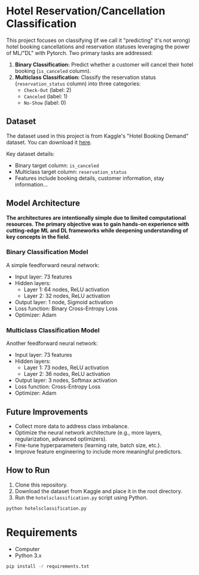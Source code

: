 # Hotel Reservation/Cancellation Classification

This project focuses on classifying (if we call it "predicting" it's not wrong) hotel booking cancellations and reservation statuses leveraging the power of ML/"DL" with Pytorch. Two primary tasks are addressed:

1. **Binary Classification:** Predict whether a customer will cancel their hotel booking (`is_canceled` column).
2. **Multiclass Classification:** Classify the reservation status (`reservation_status` column) into three categories:
   - `Check-Out` (label: 2)
   - `Canceled` (label: 1)
   - `No-Show` (label: 0)

## Dataset

The dataset used in this project is from Kaggle's "Hotel Booking Demand" dataset. You can download it [here](https://www.kaggle.com/datasets/jessemostipak/hotel-booking-demand?resource=download).

Key dataset details:
- Binary target column: `is_canceled`
- Multiclass target column: `reservation_status`
- Features include booking details, customer information, stay information...

## Model Architecture

**The architectures are intentionally simple due to limited computational resources. The primary objective was to gain hands-on experience with cutting-edge ML and DL frameworks while deepening understanding of key concepts in the field.**

### Binary Classification Model
A simple feedforward neural network:
- Input layer: 73 features
- Hidden layers:
  - Layer 1: 64 nodes, ReLU activation
  - Layer 2: 32 nodes, ReLU activation
- Output layer: 1 node, Sigmoid activation
- Loss function: Binary Cross-Entropy Loss
- Optimizer: Adam

### Multiclass Classification Model
Another feedforward neural network:
- Input layer: 73 features
- Hidden layers:
  - Layer 1: 73 nodes, ReLU activation
  - Layer 2: 36 nodes, ReLU activation
- Output layer: 3 nodes, Softmax activation
- Loss function: Cross-Entropy Loss
- Optimizer: Adam

## Future Improvements

- Collect more data to address class imbalance.
- Optimize the neural network architecture (e.g., more layers, regularization, advanced optimizers).
- Fine-tune hyperparameters (learning rate, batch size, etc.).
- Improve feature engineering to include more meaningful predictors.

## How to Run

1. Clone this repository.
2. Download the dataset from Kaggle and place it in the root directory.
3. Run the `hotelsclassification.py` script using Python.

```bash
python hotelsclassification.py
```

# Requirements

- Computer
- Python 3.x
```bash
pip install -r requirements.txt


